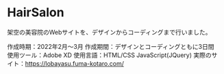 # HairSalon

架空の美容院のWebサイトを、デザインからコーディングまで行いました。

作成時期：2022年2月〜3月
作成期間：デザインとコーディングともに3日間 
使用ツール：Adobe XD
使用言語：HTML/CSS JavaScript(JQuery)
実際のサイト：https://lobayasu.fuma-kotaro.com/
